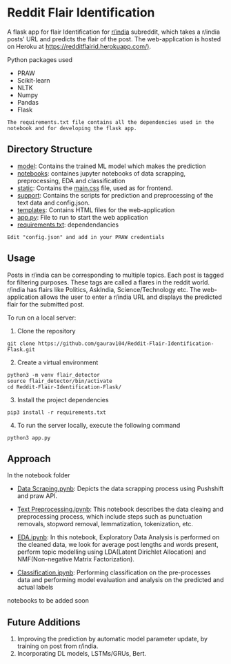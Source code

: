 ﻿# Reddit Flair Identification

A flask app for flair Identification for [r/india](https://www.reddit.com/r/india/) subreddit, which takes a r/india posts' URL and predicts the flair of the post.
 The web-application is hosted on Heroku at [https://redditflairid.herokuapp.com/)](https://redditflairid.herokuapp.com/).
 
 Python packages used
- PRAW
- Scikit-learn
- NLTK
- Numpy
- Pandas
- Flask
 ```
The requirements.txt file contains all the dependencies used in the notebook and for developing the flask app. 
```
## Directory Structure

- [model](link): Contains the trained ML model which makes the prediction
-  [notebooks](link): containes jupyter notebooks of data scrapping, preprocessing, EDA and classification
- [static](link): Contains the [main.css](link) file, used as for frontend.
- [support](link): Contains the scripts for prediction and preprocessing of the text data and config.json.
- [templates](link): Contains HTML files for the web-application
- [app.py](link): File to run to start the web application
- [requirements.txt](link): dependendancies
 ```
Edit "config.json" and add in your PRAW credentials
```

## Usage
Posts in r/india can be corresponding to multiple topics. Each post is tagged for filtering purposes. These tags are called a flares in the reddit world. r/india has flairs like Politics, AskIndia, Science/Technology etc.
The web-application allows the user to enter a r/india URL and displays the predicted flair for the submitted post. 

To run on a local server:
1. Clone the repository
```
git clone https://github.com/gaurav104/Reddit-Flair-Identification-Flask.git
```
2. Create a virtual environment
```
python3 -m venv flair_detector
source flair_detector/bin/activate
cd Reddit-Flair-Identification-Flask/
```
3. Install the project dependencies
```
pip3 install -r requirements.txt
```
4. To run the server locally, execute the following command
```
python3 app.py
```

## Approach 
In the notebook folder

 - [Data Scraping.pynb](link%20dalna%20hai): Depicts the data scrapping process using Pushshift and praw API.
 
 - [Text Preprocessing.ipynb](link): This notebook describes the data cleaing and preprocessing process, which include steps such as punctuation removals, stopword removal, lemmatization, tokenization, etc.
 
 - [EDA.ipynb](link): In this notebook, Exploratory Data Analysis is performed on the cleaned data, we look for average post lengths and words present, perform topic modelling using LDA(Latent Dirichlet Allocation) and NMF(Non-negative Matrix Factorization).
 
 - [Classification.ipynb](link): Performing classification on the pre-processes data and performing model evaluation and analysis on the predicted and actual labels
 
 notebooks to be added soon



## Future Additions
1. Improving the prediction by automatic model parameter update, by training on post from r/india.
2. Incorporating DL models, LSTMs/GRUs, Bert.

